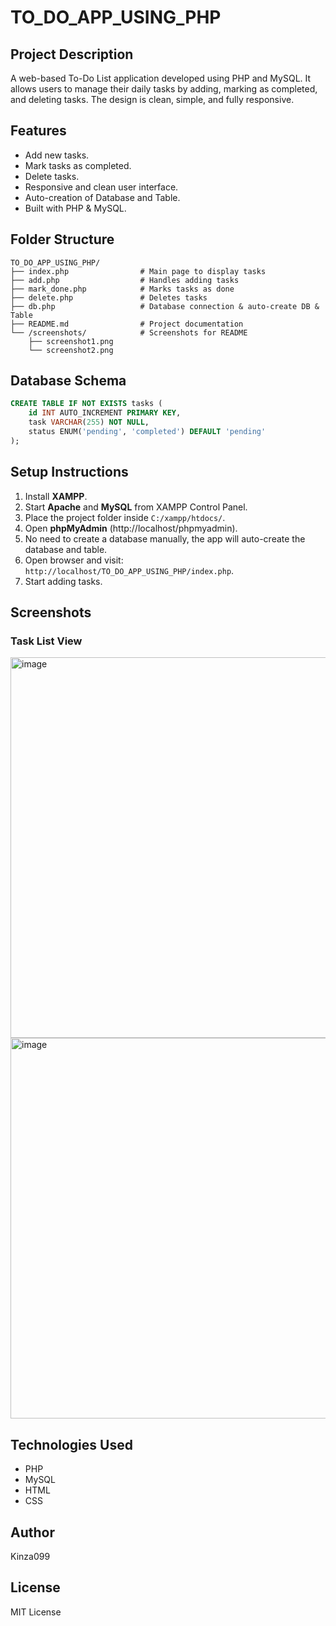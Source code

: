 # TO_DO_APP_USING_PHP

## Project Description

A web-based To-Do List application developed using PHP and MySQL. It allows users to manage their daily tasks by adding, marking as completed, and deleting tasks. The design is clean, simple, and fully responsive.

## Features

- Add new tasks.
- Mark tasks as completed.
- Delete tasks.
- Responsive and clean user interface.
- Auto-creation of Database and Table.
- Built with PHP & MySQL.

## Folder Structure

```
TO_DO_APP_USING_PHP/
├── index.php                # Main page to display tasks
├── add.php                  # Handles adding tasks
├── mark_done.php            # Marks tasks as done
├── delete.php               # Deletes tasks
├── db.php                   # Database connection & auto-create DB & Table
├── README.md                # Project documentation
└── /screenshots/            # Screenshots for README
    ├── screenshot1.png
    └── screenshot2.png
```

## Database Schema

```sql
CREATE TABLE IF NOT EXISTS tasks (
    id INT AUTO_INCREMENT PRIMARY KEY,
    task VARCHAR(255) NOT NULL,
    status ENUM('pending', 'completed') DEFAULT 'pending'
);
```

## Setup Instructions

1. Install **XAMPP**.
2. Start **Apache** and **MySQL** from XAMPP Control Panel.
3. Place the project folder inside `C:/xampp/htdocs/`.
4. Open **phpMyAdmin** (http://localhost/phpmyadmin).
5. No need to create a database manually, the app will auto-create the database and table.
6. Open browser and visit: `http://localhost/TO_DO_APP_USING_PHP/index.php`.
7. Start adding tasks.

## Screenshots

### Task List View

<img width="1364" height="609" alt="image" src="https://github.com/user-attachments/assets/1c3e09d2-95f3-44af-8c99-ad34253b838f" />

<img width="1364" height="609" alt="image" src="https://github.com/user-attachments/assets/48f29e20-56bd-4038-86ab-e424b8777e81" />

## Technologies Used

- PHP
- MySQL
- HTML
- CSS

## Author

Kinza099

## License

MIT License
